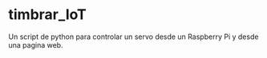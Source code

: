 # timbrar_IoT
Un script de python para controlar un servo desde un Raspberry Pi y desde una pagina web.

